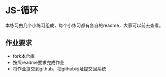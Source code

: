 # JS-循环

本练习由几个小练习组成，每个小练习都有各自的readme，大家可以前去查看。

## 作业要求
- fork本仓库
- 按照readme要求完成作业
- 将作业提交到github，把github地址提交回系统

